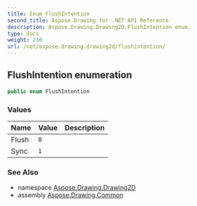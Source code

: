 ```yaml
---
title: Enum FlushIntention
second_title: Aspose.Drawing for .NET API Reference
description: Aspose.Drawing.Drawing2D.FlushIntention enum. 
type: docs
weight: 210
url: /net/aspose.drawing.drawing2d/flushintention/
---
```

## FlushIntention enumeration

```csharp
public enum FlushIntention
```

### Values

| Name | Value | Description |
| --- | --- | --- |
| Flush | `0` |  |
| Sync | `1` |  |

### See Also

* namespace [Aspose.Drawing.Drawing2D](../../aspose.drawing.drawing2d/)
* assembly [Aspose.Drawing.Common](../../)


